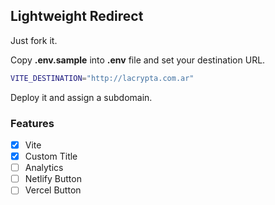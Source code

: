 ## Lightweight Redirect

Just fork it.

Copy **.env.sample** into **.env** file and set your destination URL.

```bash
VITE_DESTINATION="http://lacrypta.com.ar"
```

Deploy it and assign a subdomain.

### Features

- [x] Vite
- [x] Custom Title
- [ ] Analytics
- [ ] Netlify Button
- [ ] Vercel Button
